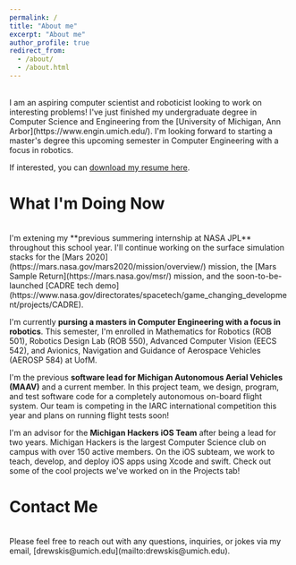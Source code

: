 ```yaml
---
permalink: /
title: "About me"
excerpt: "About me"
author_profile: true
redirect_from: 
  - /about/
  - /about.html
---
```

<br>
I am an aspiring computer scientist and roboticist looking to work on interesting problems! I've just finished my undergraduate degree in Computer Science and Engineering from the [University of Michigan, Ann Arbor](https://www.engin.umich.edu/). I'm looking forward to starting a master's degree this upcoming semester in Computer Engineering with a focus in robotics. 

If interested, you can [download my resume here](../files/resume.pdf).

What I'm Doing Now
======
<br>
I'm extening my **previous summering internship at NASA JPL** throughout this school year. I'll continue working on the surface simulation stacks for the [Mars 2020](https://mars.nasa.gov/mars2020/mission/overview/) mission, the [Mars Sample Return](https://mars.nasa.gov/msr/) mission, and the soon-to-be-launched [CADRE tech demo](https://www.nasa.gov/directorates/spacetech/game_changing_development/projects/CADRE). 

I'm currently **pursing a masters in Computer Engineering with a focus in robotics**. This semester, I'm enrolled in Mathematics for Robotics (ROB 501), Robotics Design Lab (ROB 550), Advanced Computer Vision (EECS 542), and Avionics, Navigation and Guidance of Aerospace Vehicles (AEROSP 584) at UofM.

I'm the previous **software lead for Michigan Autonomous Aerial Vehicles (MAAV)** and a current member. In this project team, we design, program, and test software code for a completely autonomous on-board flight system. Our team is competing in the IARC international competition this year and plans on running flight tests soon! 

I'm an advisor for the **Michigan Hackers iOS Team** after being a lead for two years. Michigan Hackers is the largest Computer Science club on campus with over 150 active members. On the iOS subteam, we work to teach, develop, and deploy iOS apps using Xcode and swift. Check out some of the cool projects we've worked on in the Projects tab!

Contact Me
======
<br>
Please feel free to reach out with any questions, inquiries, or jokes via my email, [drewskis@umich.edu](mailto:drewskis@umich.edu).